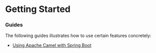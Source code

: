 # Getting Started

### Guides
The following guides illustrates how to use certain features concretely:

* [Using Apache Camel with Spring Boot](http://camel.apache.org/spring-boot)

